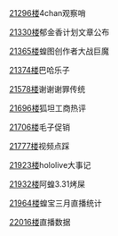 [21296楼](https://bbs.nga.cn/read.php?tid=25842567&page=1065#l21296)4chan观察哨

[21330楼](https://bbs.nga.cn/read.php?tid=25842567&page=1067#l21330)郁金香计划文章公布

[21365楼](https://bbs.nga.cn/read.php?tid=25842567&page=1069#l21365)蝗图创作者大战巨魔

[21374楼](https://bbs.nga.cn/read.php?tid=25842567&page=1069#l21374)巴哈乐子

[21578楼](https://bbs.nga.cn/read.php?tid=25842567&page=1079#l21578)谢谢谢罪传统

[21696楼](https://bbs.nga.cn/read.php?tid=25842567&page=1085#l21696)狐坦工商热评

[21706楼](https://bbs.nga.cn/read.php?tid=25842567&page=1086#l21706)毛子促销

[21777楼](https://bbs.nga.cn/read.php?tid=25842567&page=1089#l21777)视频点踩

[21923楼](https://bbs.nga.cn/read.php?tid=25842567&page=1097#l21923)hololive大事记

[21932楼](https://bbs.nga.cn/read.php?tid=25842567&page=1097#l21932)阿蝗3.31烤屎

[21964楼](https://bbs.nga.cn/read.php?tid=25842567&page=1099#l21964)蝗宝三月直播统计

[22016楼](https://bbs.nga.cn/read.php?tid=25842567&page=1101#l22016)直播数据